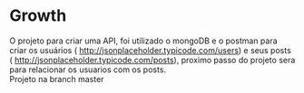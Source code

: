 # Growth
O projeto para criar uma API, foi utilizado o mongoDB e o postman para criar os usuários ( http://jsonplaceholder.typicode.com/users) e seus posts ( http://jsonplaceholder.typicode.com/posts), proximo passo do projeto sera para relacionar os usuarios com os posts. <br>
Projeto na branch master
